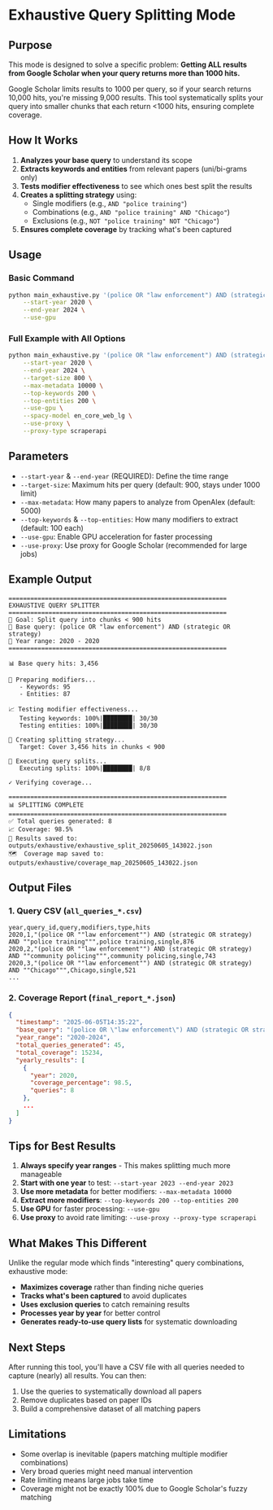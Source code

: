 # Exhaustive Query Splitting Mode

## Purpose

This mode is designed to solve a specific problem: **Getting ALL results from Google Scholar when your query returns more than 1000 hits.**

Google Scholar limits results to 1000 per query, so if your search returns 10,000 hits, you're missing 9,000 results. This tool systematically splits your query into smaller chunks that each return <1000 hits, ensuring complete coverage.

## How It Works

1. **Analyzes your base query** to understand its scope
2. **Extracts keywords and entities** from relevant papers (uni/bi-grams only)
3. **Tests modifier effectiveness** to see which ones best split the results
4. **Creates a splitting strategy** using:
   - Single modifiers (e.g., `AND "police training"`)
   - Combinations (e.g., `AND "police training" AND "Chicago"`)
   - Exclusions (e.g., `NOT "police training" NOT "Chicago"`)
5. **Ensures complete coverage** by tracking what's been captured

## Usage

### Basic Command

```bash
python main_exhaustive.py '(police OR "law enforcement") AND (strategic OR strategy)' \
    --start-year 2020 \
    --end-year 2024 \
    --use-gpu
```

### Full Example with All Options

```bash
python main_exhaustive.py '(police OR "law enforcement") AND (strategic OR strategy)' \
    --start-year 2020 \
    --end-year 2024 \
    --target-size 800 \
    --max-metadata 10000 \
    --top-keywords 200 \
    --top-entities 200 \
    --use-gpu \
    --spacy-model en_core_web_lg \
    --use-proxy \
    --proxy-type scraperapi
```

## Parameters

- `--start-year` & `--end-year` (REQUIRED): Define the time range
- `--target-size`: Maximum hits per query (default: 900, stays under 1000 limit)
- `--max-metadata`: How many papers to analyze from OpenAlex (default: 5000)
- `--top-keywords` & `--top-entities`: How many modifiers to extract (default: 100 each)
- `--use-gpu`: Enable GPU acceleration for faster processing
- `--use-proxy`: Use proxy for Google Scholar (recommended for large jobs)

## Example Output

```
============================================================
EXHAUSTIVE QUERY SPLITTER
============================================================
🎯 Goal: Split query into chunks < 900 hits
📝 Base query: (police OR "law enforcement") AND (strategic OR strategy)
📅 Year range: 2020 - 2020
============================================================

📊 Base query hits: 3,456

🔧 Preparing modifiers...
   - Keywords: 95
   - Entities: 87

📈 Testing modifier effectiveness...
   Testing keywords: 100%|████████| 30/30
   Testing entities: 100%|████████| 30/30

🔨 Creating splitting strategy...
   Target: Cover 3,456 hits in chunks < 900

🚀 Executing query splits...
   Executing splits: 100%|████████| 8/8

✓ Verifying coverage...

============================================================
📊 SPLITTING COMPLETE
============================================================
✅ Total queries generated: 8
📈 Coverage: 98.5%
📁 Results saved to: outputs/exhaustive/exhaustive_split_20250605_143022.json
🗺️  Coverage map saved to: outputs/exhaustive/coverage_map_20250605_143022.json
```

## Output Files

### 1. Query CSV (`all_queries_*.csv`)
```csv
year,query_id,query,modifiers,type,hits
2020,1,"(police OR ""law enforcement"") AND (strategic OR strategy) AND ""police training""",police training,single,876
2020,2,"(police OR ""law enforcement"") AND (strategic OR strategy) AND ""community policing""",community policing,single,743
2020,3,"(police OR ""law enforcement"") AND (strategic OR strategy) AND ""Chicago""",Chicago,single,521
...
```

### 2. Coverage Report (`final_report_*.json`)
```json
{
  "timestamp": "2025-06-05T14:35:22",
  "base_query": "(police OR \"law enforcement\") AND (strategic OR strategy)",
  "year_range": "2020-2024",
  "total_queries_generated": 45,
  "total_coverage": 15234,
  "yearly_results": [
    {
      "year": 2020,
      "coverage_percentage": 98.5,
      "queries": 8
    },
    ...
  ]
}
```

## Tips for Best Results

1. **Always specify year ranges** - This makes splitting much more manageable
2. **Start with one year** to test: `--start-year 2023 --end-year 2023`
3. **Use more metadata** for better modifiers: `--max-metadata 10000`
4. **Extract more modifiers**: `--top-keywords 200 --top-entities 200`
5. **Use GPU** for faster processing: `--use-gpu`
6. **Use proxy** to avoid rate limiting: `--use-proxy --proxy-type scraperapi`

## What Makes This Different

Unlike the regular mode which finds "interesting" query combinations, exhaustive mode:
- **Maximizes coverage** rather than finding niche queries
- **Tracks what's been captured** to avoid duplicates
- **Uses exclusion queries** to catch remaining results
- **Processes year by year** for better control
- **Generates ready-to-use query lists** for systematic downloading

## Next Steps

After running this tool, you'll have a CSV file with all queries needed to capture (nearly) all results. You can then:

1. Use the queries to systematically download all papers
2. Remove duplicates based on paper IDs
3. Build a comprehensive dataset of all matching papers

## Limitations

- Some overlap is inevitable (papers matching multiple modifier combinations)
- Very broad queries might need manual intervention
- Rate limiting means large jobs take time
- Coverage might not be exactly 100% due to Google Scholar's fuzzy matching